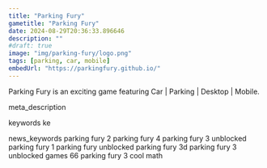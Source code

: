 ```yaml
---
title: "Parking Fury"
gametitle: "Parking Fury"
date: 2024-08-29T20:36:33.896646
description: ""
#draft: true
image: "img/parking-fury/logo.png"
tags: [parking, car, mobile]
embedUrl: "https://parkingfury.github.io/"
---
```


Parking Fury is an exciting game featuring Car | Parking | Desktop | Mobile.

meta_description



keywords
ke


news_keywords
parking fury 2 parking fury 4 parking fury 3 unblocked parking fury 1 parking fury unblocked parking fury 3d parking fury 3 unblocked games 66 parking fury 3 cool math
